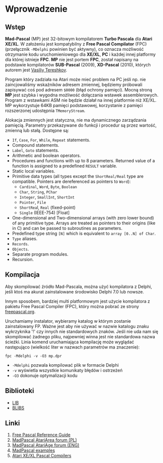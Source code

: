# Wprowadzenie

## Wstęp

**Mad-Pascal** (MP) jest 32-bitowym kompilatorem **Turbo Pascala** dla **Atari XE/XL**. W założeniu jest kompatybilny z **Free Pascal Compilator** (FPC) (przełącznik `-MDelphi` powinien być aktywny), co oznacza możliwość otrzymanie kodu uruchomieniowego dla **XE/XL**, **PC** i każdej innej platformy dla której istnieje **FPC**. **MP** nie jest portem **FPC**, został napisany na podstawie kompilatorów **SUB-Pascal** (2009), **XD-Pascal** (2010), których autorem jest [Vasiliy Tereshkov](mailto:vtereshkov@mail.ru).

Program który zadziała na Atari może mieć problem na PC jeśli np. nie zaincjowaliśmy wskaźników adresem zmiennej, będziemy próbowali zapisywać coś pod adresem `$0000` (błąd ochrony pamięci). Mocną stroną **MP** jest szybka i wygodna możliwość dołączania wstawek assemblerowych. Program z wstawkami ASM nie będzie działał na innej platformie niż XE/XL. MP wykorzystuje 64KB pamięci podstawowej, korzystanie z pamięci rozszerzonej udostępnia `TMemoryStream`.

Alokacja zmiennych jest statyczna, nie ma dynamicznego zarządzania pamięcią. Parametry przekazywane do funkcji i procedur są przez wartość, zmienną lub stałą.
Dostępne są:

* `If`, `Case`, `For`, `While`, `Repeat` statements.
* Compound statements.
* `Label`, `Goto` statements.
* Arithmetic and boolean operators.
* Procedures and functions with up to 8 parameters. Returned value of a function is assigned to a predefined `RESULT` variable.
* Static local variables.
* Primitive data types (all types except the `ShortReal/Real` type are compatible. Pointers are dereferenced as pointers to `Word`):
    * `Cardinal`, `Word`, `Byte`, `Boolean`
    * `Char`, `String`, `PChar`
    * `Integer`, `SmallInt`, `ShortInt`
    * `Pointer`, `File`
    * `ShortRea`l, `Real` (fixed-point)
    * `Single` (IEEE-754) [Float]
* One-dimensional and Two-dimensional arrays (with zero lower bound) of any primitive type. Arrays are treated as pointers to their origins (like in C) and can be passed to subroutines as parameters.
* Predefined type string `[N]` which is equivalent to `array [0..N] of Char`.
* `Type` aliases.
* `Records`.
* `Objects`.
* Separate program modules.
* Recursion.

## Kompilacja

Aby skompilować źródło Mad-Pascala, można użyć kompilatora z Delphi, jeśli ktoś ma akurat zainstalowane środowisko Delphi 7.0 lub nowsze.

Innym sposobem, bardziej multi platformowym jest użycie kompilatora z pakietu Free Pascal Compiler (FPC), który można pobrać ze strony [freepascal.org](http://www.freepascal.org/).

Uruchamiamy instalator, wybieramy katalog w którym zostanie zainstalowany FP. Ważne jest aby nie używać w nazwie katalogu znaku wykrzyknika '!' czy innych nie standardowych znaków. Jeśli nie uda nam się skompilować żadnego pliku, najpewniej winna jest nie standardowa nazwa ścieżki. Linia komend uruchamiająca kompilację może wyglądać następująco (wielkość liter w nazwach parametrów ma znaczenie):

    fpc -Mdelphi -v -O3 mp.dpr


* `-Mdelphi` pozwala kompilować plik w formacie Delphi
* `-v` wyświetla wszystkie komunikaty błędów i ostrzeżeń
* `-O3` dokonuje optymalizacji kodu

## Biblioteki

* [LIB](http://mads.atari8.info/library/doc/index.html)
* [BLIBS](http://mads.atari8.info/blibs/doc/index.html)

## Linki

1. [Free Pascal Reference Guide](http://www.freepascal.org/docs-html/ref/ref.html#refch14.html)
2. [MadPascal AtariArea forum (PL)](http://www.atari.org.pl/forum/viewtopic.php?id=13373)
3. [MadPascal AtariAge forum (ENG)](http://atariage.com/forums/topic/240919-mad-pascal/)
4. [MadPascal examples](http://atariage.com/forums/topic/243658-mad-pascal-examples/)
5. [Atari XE/XL Pascal Compilers](https://atariwiki.org/wiki/Wiki.jsp?page=Pascal)
